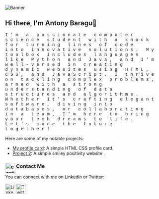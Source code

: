 <!-- Banner -->
![Banner](https://b-aragu.github.io/profile-card/Screenshot%20from%202023-02-19%2009-27-34.png)

## Hi there, I'm Antony Baragu👋

<span style="font-family: 'Courier New', monospace; letter-spacing: .6em;">
I'm a passionate computer science student with a knack for turning lines of code into innovative solutions. My toolbox includes languages like Python and Java, and I'm well-versed in creating dynamic websites using HTML, CSS, and JavaScript. I thrive on tackling complex problems, armed with a strong understanding of data structures and algorithms. Whether it's crafting elegant software, diving into databases, or collaborating in a team, I'm here to bring your tech dreams to life. Let's code the future together!
</span>


Here are some of my notable projects:

- [My profile card](https://github.com/b-aragu/profile-card): A simple HTML CSS profile card.
- [Project 2](https://b-aragu.github.io/smile-/): A simple smiley positivity website .


### Contact Me [<img align="left" alt="contact" width="32px" src="https://img.icons8.com/external-flaticons-lineal-color-flat-icons/64/null/external-social-network-social-media-agency-flaticons-lineal-color-flat-icons.png" />](https://wa.link/zpj74r)

You can connect with me on LinkedIn or Twitter:

[<img align="left" alt="LinkedIn" width="32px" src="https://img.icons8.com/color/48/000000/linkedin.png" />](www.linkedin.com/in/baragu)
[<img align="left" alt="Twitter" width="32px" src="https://img.icons8.com/stickers/100/null/twitter.png" />](https://twitter.com/b_aragu)

<!--
**antonybaragu/antonybaragu** is a ✨ _special_ ✨ repository because its `README.md` (this file) appears on your GitHub profile.
-->

